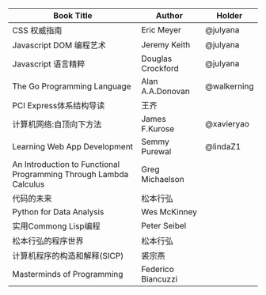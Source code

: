 | Book Title   | Author |  Holder |
| --- | --- | --- |
| CSS 权威指南 | Eric Meyer | @julyana |
| Javascript DOM 编程艺术 | Jeremy Keith | @julyana |
| Javascript 语言精粹 | Douglas Crockford | @julyana |
| The Go Programming Language | Alan A.A.Donovan | @walkerning |
| PCI Express体系结构导读  | 王齐 |  |
| 计算机网络:自顶向下方法 | James F.Kurose | @xavieryao |
| Learning Web App Development  | Semmy Purewal  | @lindaZ1 |
| An Introduction to Functional Programming Through Lambda Calculus | Greg Michaelson | |
| 代码的未来 | 松本行弘 | |
| Python for Data Analysis | Wes McKinney | |
| 实用Commong Lisp编程 | Peter Seibel | |
| 松本行弘的程序世界 | 松本行弘 | |
| 计算机程序的构造和解释(SICP) | 裘宗燕 | |
| Masterminds of Programming | Federico Biancuzzi | |
